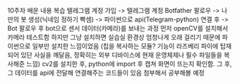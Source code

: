 10주차 배운 내용 복습
텔레그램 계정 가입 -> 텔레그램 계정 Botfather 팔로우 -> 나만의 봇 생성(닉네임 정하기 빡셈) -> 파이썬으로 api(Telegram-python) 연결 후 -> Bot 팔로우 후 bot으로 센서 데이터(카메라)를 보내는 과정
먼저 openCV를 설치해서 카메라 테스트함
하지만 그냥 설치하면 실습실 환경상 엄청나게 오래 걸리기 때문에 파이썬으로 일부만 설치한 느낌이었음 
(칩을 복사하는 모듈? 기능이 라즈베리 파이에 탑재되어 있단 사실을 깨달음, 정확히는 외부 디바이스에 현재 운영체제나 필수 파일들을 복사해준 느낌)
cv2를 설치한 후, python에 import 후 캡쳐 화면이 뜨는지 확인함.
그 후, 그 데이터를 api에 전달해 연결해주는 코드들이 있음 첨부해서 공부해볼 예정
